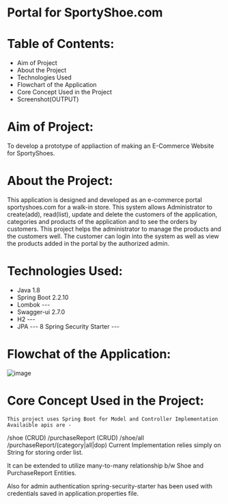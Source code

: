 # Portal for SportyShoe.com

# Table of Contents:
* Aim of Project
* About the Project
* Technologies Used
* Flowchart of the Application
* Core Concept Used in the Project
* Screenshot(OUTPUT)

# Aim of Project:
 To develop a prototype of appliaction of making an E-Commerce Website for SportyShoes.
 
 # About the Project:
  This application is designed and developed as an e-commerce portal sportyshoes.com for a walk-in store. This system allows Administrator to create(add), read(list),   update and delete the customers of the application, categories and products of the application and to see the orders by customers. This project helps the       administrator to manage the products and the customers well. The customer can login into the system as well as view the products added in the portal by the authorized admin.
  
  

# Technologies Used:
 
  * Java	1.8
  * Spring Boot	2.2.10
  * Lombok	---
  * Swagger-ui	2.7.0
  * H2	---
  * JPA	---
  8 Spring Security Starter	---
  
  # Flowchat of the Application:
  ![image](https://user-images.githubusercontent.com/110302992/199765078-f81158e3-8658-4d02-9be1-5d670910c629.png)

  # Core Concept Used in the Project:
  
    This project uses Spring Boot for Model and Controller Implementation Availaible apis are -

 /shoe (CRUD)
 /purchaseReport (CRUD)
 /shoe/all
 /purchaseReport/(category|all|dop)
 Current Implementation relies simply on String for storing order list.

 It can be extended to utilize many-to-many relationship b/w Shoe and PurchaseReport Entities.

 Also for admin authentication spring-security-starter has been used with credentials saved in application.properties file.
 
